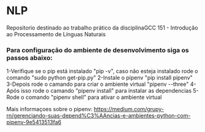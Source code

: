 # NLP
Repositorio destinado ao trabalho prático da disciplinaGCC 151 - Introdução ao Processamento de Línguas Naturais
### Para configuração do ambiente de desenvolvimento siga os passos abaixo:

1-Verifique se o pip está instalado "pip -v", caso não esteja instalado rode o comando "sudo python get-pip.py"
2-Instale o pipenv "pip install pipenv"
3-Depois rode o camando para criar o ambiente virtual "pipenv --three"
4-Após isso rode o camando "pipenv install" para instalar as dependencias
5-Rode o comando "pipenv shell" para ativar o ambiente virtual

Mais informaçoes sobre o pipenv: https://medium.com/grupy-rn/gerenciando-suas-depend%C3%AAncias-e-ambientes-python-com-pipenv-9e5413513fa6
